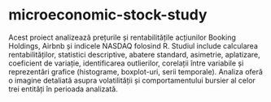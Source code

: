 # microeconomic-stock-study

Acest proiect analizează prețurile și rentabilitățile acțiunilor Booking Holdings, Airbnb și indicele NASDAQ folosind R. Studiul include calcularea rentabilităților, statistici descriptive, abatere standard, asimetrie, aplatizare, coeficient de variație, identificarea outlierilor, corelații între variabile și reprezentări grafice (histograme, boxplot-uri, serii temporale). Analiza oferă o imagine detaliată asupra volatilității și comportamentului bursier al celor trei entități în perioada analizată.
